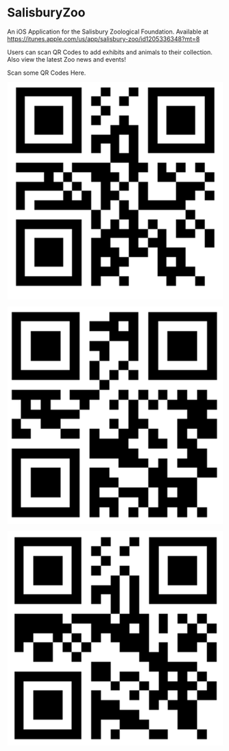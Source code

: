 # SalisburyZoo
An iOS Application for the Salisbury Zoological Foundation. Available at 
https://itunes.apple.com/us/app/salisbury-zoo/id1205336348?mt=8

Users can scan QR Codes to add exhibits and animals to their collection. 
Also view the latest Zoo news and events!

Scan some QR Codes Here.

![alt tag](https://github.com/Spothedog1/SalisburyZoo/blob/master/qr1.png)



![alt tag](https://github.com/Spothedog1/SalisburyZoo/blob/master/qr2.png)



![alt tag](https://github.com/Spothedog1/SalisburyZoo/blob/master/qr3.png)
